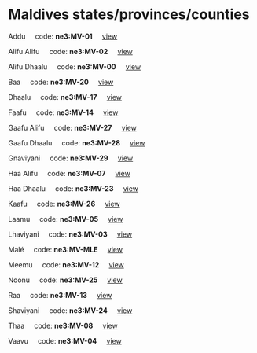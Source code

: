 # Maldives states/provinces/counties
Addu&nbsp;&nbsp;&nbsp;&nbsp;&nbsp;code: **ne3:MV-01**&nbsp;&nbsp;&nbsp;&nbsp;&nbsp;[view](../../export/geojson/medium/ne3/mv/01.geojson)&nbsp;&nbsp;&nbsp;&nbsp;&nbsp;


Alifu Alifu&nbsp;&nbsp;&nbsp;&nbsp;&nbsp;code: **ne3:MV-02**&nbsp;&nbsp;&nbsp;&nbsp;&nbsp;[view](../../export/geojson/medium/ne3/mv/02.geojson)&nbsp;&nbsp;&nbsp;&nbsp;&nbsp;


Alifu Dhaalu&nbsp;&nbsp;&nbsp;&nbsp;&nbsp;code: **ne3:MV-00**&nbsp;&nbsp;&nbsp;&nbsp;&nbsp;[view](../../export/geojson/medium/ne3/mv/00.geojson)&nbsp;&nbsp;&nbsp;&nbsp;&nbsp;


Baa&nbsp;&nbsp;&nbsp;&nbsp;&nbsp;code: **ne3:MV-20**&nbsp;&nbsp;&nbsp;&nbsp;&nbsp;[view](../../export/geojson/medium/ne3/mv/20.geojson)&nbsp;&nbsp;&nbsp;&nbsp;&nbsp;


Dhaalu&nbsp;&nbsp;&nbsp;&nbsp;&nbsp;code: **ne3:MV-17**&nbsp;&nbsp;&nbsp;&nbsp;&nbsp;[view](../../export/geojson/medium/ne3/mv/17.geojson)&nbsp;&nbsp;&nbsp;&nbsp;&nbsp;


Faafu&nbsp;&nbsp;&nbsp;&nbsp;&nbsp;code: **ne3:MV-14**&nbsp;&nbsp;&nbsp;&nbsp;&nbsp;[view](../../export/geojson/medium/ne3/mv/14.geojson)&nbsp;&nbsp;&nbsp;&nbsp;&nbsp;


Gaafu Alifu&nbsp;&nbsp;&nbsp;&nbsp;&nbsp;code: **ne3:MV-27**&nbsp;&nbsp;&nbsp;&nbsp;&nbsp;[view](../../export/geojson/medium/ne3/mv/27.geojson)&nbsp;&nbsp;&nbsp;&nbsp;&nbsp;


Gaafu Dhaalu&nbsp;&nbsp;&nbsp;&nbsp;&nbsp;code: **ne3:MV-28**&nbsp;&nbsp;&nbsp;&nbsp;&nbsp;[view](../../export/geojson/medium/ne3/mv/28.geojson)&nbsp;&nbsp;&nbsp;&nbsp;&nbsp;


Gnaviyani&nbsp;&nbsp;&nbsp;&nbsp;&nbsp;code: **ne3:MV-29**&nbsp;&nbsp;&nbsp;&nbsp;&nbsp;[view](../../export/geojson/medium/ne3/mv/29.geojson)&nbsp;&nbsp;&nbsp;&nbsp;&nbsp;


Haa Alifu&nbsp;&nbsp;&nbsp;&nbsp;&nbsp;code: **ne3:MV-07**&nbsp;&nbsp;&nbsp;&nbsp;&nbsp;[view](../../export/geojson/medium/ne3/mv/07.geojson)&nbsp;&nbsp;&nbsp;&nbsp;&nbsp;


Haa Dhaalu&nbsp;&nbsp;&nbsp;&nbsp;&nbsp;code: **ne3:MV-23**&nbsp;&nbsp;&nbsp;&nbsp;&nbsp;[view](../../export/geojson/medium/ne3/mv/23.geojson)&nbsp;&nbsp;&nbsp;&nbsp;&nbsp;


Kaafu&nbsp;&nbsp;&nbsp;&nbsp;&nbsp;code: **ne3:MV-26**&nbsp;&nbsp;&nbsp;&nbsp;&nbsp;[view](../../export/geojson/medium/ne3/mv/26.geojson)&nbsp;&nbsp;&nbsp;&nbsp;&nbsp;


Laamu&nbsp;&nbsp;&nbsp;&nbsp;&nbsp;code: **ne3:MV-05**&nbsp;&nbsp;&nbsp;&nbsp;&nbsp;[view](../../export/geojson/medium/ne3/mv/05.geojson)&nbsp;&nbsp;&nbsp;&nbsp;&nbsp;


Lhaviyani&nbsp;&nbsp;&nbsp;&nbsp;&nbsp;code: **ne3:MV-03**&nbsp;&nbsp;&nbsp;&nbsp;&nbsp;[view](../../export/geojson/medium/ne3/mv/03.geojson)&nbsp;&nbsp;&nbsp;&nbsp;&nbsp;


Malé&nbsp;&nbsp;&nbsp;&nbsp;&nbsp;code: **ne3:MV-MLE**&nbsp;&nbsp;&nbsp;&nbsp;&nbsp;[view](../../export/geojson/medium/ne3/mv/mle.geojson)&nbsp;&nbsp;&nbsp;&nbsp;&nbsp;


Meemu&nbsp;&nbsp;&nbsp;&nbsp;&nbsp;code: **ne3:MV-12**&nbsp;&nbsp;&nbsp;&nbsp;&nbsp;[view](../../export/geojson/medium/ne3/mv/12.geojson)&nbsp;&nbsp;&nbsp;&nbsp;&nbsp;


Noonu&nbsp;&nbsp;&nbsp;&nbsp;&nbsp;code: **ne3:MV-25**&nbsp;&nbsp;&nbsp;&nbsp;&nbsp;[view](../../export/geojson/medium/ne3/mv/25.geojson)&nbsp;&nbsp;&nbsp;&nbsp;&nbsp;


Raa&nbsp;&nbsp;&nbsp;&nbsp;&nbsp;code: **ne3:MV-13**&nbsp;&nbsp;&nbsp;&nbsp;&nbsp;[view](../../export/geojson/medium/ne3/mv/13.geojson)&nbsp;&nbsp;&nbsp;&nbsp;&nbsp;


Shaviyani&nbsp;&nbsp;&nbsp;&nbsp;&nbsp;code: **ne3:MV-24**&nbsp;&nbsp;&nbsp;&nbsp;&nbsp;[view](../../export/geojson/medium/ne3/mv/24.geojson)&nbsp;&nbsp;&nbsp;&nbsp;&nbsp;


Thaa&nbsp;&nbsp;&nbsp;&nbsp;&nbsp;code: **ne3:MV-08**&nbsp;&nbsp;&nbsp;&nbsp;&nbsp;[view](../../export/geojson/medium/ne3/mv/08.geojson)&nbsp;&nbsp;&nbsp;&nbsp;&nbsp;


Vaavu&nbsp;&nbsp;&nbsp;&nbsp;&nbsp;code: **ne3:MV-04**&nbsp;&nbsp;&nbsp;&nbsp;&nbsp;[view](../../export/geojson/medium/ne3/mv/04.geojson)&nbsp;&nbsp;&nbsp;&nbsp;&nbsp;

